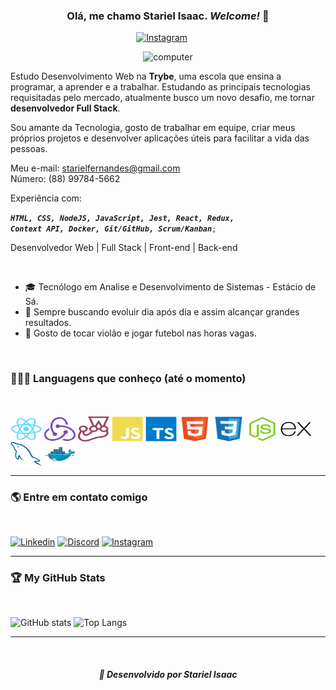 ### <p align="center"> Olá, me chamo <strong>Stariel Isaac</strong>. <em>Welcome!</em> 💜 </p>

  <p align="center"> 
  <a href=""><img src="https://visitor-badge.laobi.icu/badge?page_id=StarielIsaac" alt="Instagram" width="90"/></a> &nbsp;
  <a href=""><img src="https://img.shields.io/github/followers/StarielIsaac?label=Follow&style=social" alt="" width="100"/></a> &nbsp;
  <p align="center"> 
     
<p align="center">
  <img src="https://user-images.githubusercontent.com/94204429/143463195-d67b5b34-c76a-439f-9616-04f8d9850779.png" width="140" alt="computer"> 
</p>
  
Estudo Desenvolvimento Web na **Trybe**, uma escola que ensina a programar, a aprender e a trabalhar. Estudando as principais tecnologias requisitadas pelo mercado, atualmente busco um novo desafio, me tornar **desenvolvedor Full Stack**.

Sou amante da Tecnologia, gosto de trabalhar em equipe, criar meus próprios projetos e desenvolver aplicações úteis para facilitar a vida das pessoas.

Meu e-mail: starielfernandes@gmail.com<br>
Número: (88) 99784-5662
  
Experiência com:

<code>**_HTML, CSS, NodeJS, JavaScript, Jest, React, Redux, Context API, Docker, Git/GitHub, Scrum/Kanban_**; </code>

Desenvolvedor Web | Full Stack | Front-end | Back-end

<br>

* 🎓 Tecnólogo em Analise e Desenvolvimento de Sistemas - Estácio de Sá.
* 📌 Sempre buscando evoluir dia após dia e assim alcançar grandes resultados.
* 👾 Gosto de tocar violão e jogar futebol nas horas vagas. 

<br>

### 👩🏻‍💻 Languagens que conheço (até o momento)
  <br>
<div style="display: inline_block"><br>
  <img align="center" alt="stariel-react" height="40" width="50" src="https://raw.githubusercontent.com/devicons/devicon/master/icons/react/react-original.svg" title="React">
  <img align="center" alt="stariel-redux" height="40" width="50" src="https://raw.githubusercontent.com/devicons/devicon/master/icons/redux/redux-original.svg" title="Redux">
    <img align="center" alt="stariel-jest" height="40" width="50" src="https://raw.githubusercontent.com/devicons/devicon/master/icons/jest/jest-plain.svg" title="jest">
  <img align="center" alt="stariel-js" height="40" width="50" src="https://raw.githubusercontent.com/devicons/devicon/master/icons/javascript/javascript-plain.svg" title="JavaScript">
  <img align="center" alt="stariel-typescript" height="40" width="50" src="https://raw.githubusercontent.com/devicons/devicon/master/icons/typescript/typescript-original.svg" title="typescript"> 
  <img align="center" alt="stariel-HTML" height="40" width="50" src="https://raw.githubusercontent.com/devicons/devicon/master/icons/html5/html5-original.svg" title="HTML">
  <img align="center" alt="stariel-CSS" height="40" width="50" src="https://raw.githubusercontent.com/devicons/devicon/master/icons/css3/css3-original.svg" title="CSS">
  <img align="center" alt="stariel-node" height="40" width="50" src="https://raw.githubusercontent.com/devicons/devicon/master/icons/nodejs/nodejs-original.svg" title="NodeJs">
  <img align="center" alt="stariel-express" height="40" width="50" src="https://raw.githubusercontent.com/devicons/devicon/master/icons/express/express-original.svg" title="ExpressJs">
  <img align="center" alt="stariel-mysql" height="40" width="50" src="https://raw.githubusercontent.com/devicons/devicon/master/icons/mysql/mysql-original.svg" title="MySQL">
  <img align="center" alt="stariel-docker" height="40" width="50" src="https://raw.githubusercontent.com/devicons/devicon/master/icons/docker/docker-original.svg" title="Docker">

 
<!--   <img align="center" alt="paulinha-python" height="40" width="50" src="https://raw.githubusercontent.com/devicons/devicon/master/icons/python/python-original.svg" title="Python">   -->
</div>
  
---

### 🌎 Entre em contato comigo
<br>  

  [![Linkedin](https://img.shields.io/badge/LinkedIn-0077B5?style=for-the-badge&logo=linkedin&logoColor=white)](https://www.linkedin.com/in/stariel-isaac/)
 [![Discord](https://img.shields.io/badge/Discord-E4405F?style=for-the-badge&logo=Discord&logoColor=white)](https://discord.com/channels/Stariel#2734)
 [![Instagram](https://img.shields.io/badge/Instagram-D14836?style=for-the-badge&logo=gmail&logoColor=white)](https://www.instagram.com/stariel_isaac/)
 
---

### 🏆 My GitHub Stats
  <br>
  
![GitHub stats](https://github-readme-stats.vercel.app/api?username=StarielIsaac&show_icons=true&theme=tokyonight)
![Top Langs](https://github-readme-stats.vercel.app/api/top-langs/?username=starielIsaac&theme=tokyonight)
  
<div align="left" style="display: inline_block"> 
  

---
<br>
<h5><p align="center">
  📌 Desenvolvido por <em><strong>Stariel Isaac<strong><em>
</p></h5>

